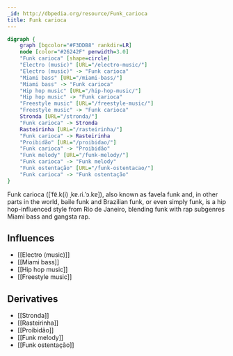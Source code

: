 ```yaml
---
_id: http://dbpedia.org/resource/Funk_carioca
title: Funk carioca
---
```


```dot
digraph {
	graph [bgcolor="#F3DDB8" rankdir=LR]
	node [color="#26242F" penwidth=3.0]
	"Funk carioca" [shape=circle]
	"Electro (music)" [URL="/electro-music/"]
	"Electro (music)" -> "Funk carioca"
	"Miami bass" [URL="/miami-bass/"]
	"Miami bass" -> "Funk carioca"
	"Hip hop music" [URL="/hip-hop-music/"]
	"Hip hop music" -> "Funk carioca"
	"Freestyle music" [URL="/freestyle-music/"]
	"Freestyle music" -> "Funk carioca"
	Stronda [URL="/stronda/"]
	"Funk carioca" -> Stronda
	Rasteirinha [URL="/rasteirinha/"]
	"Funk carioca" -> Rasteirinha
	"Proibidão" [URL="/proibidao/"]
	"Funk carioca" -> "Proibidão"
	"Funk melody" [URL="/funk-melody/"]
	"Funk carioca" -> "Funk melody"
	"Funk ostentação" [URL="/funk-ostentacao/"]
	"Funk carioca" -> "Funk ostentação"
}
```

Funk carioca ([ˈfɐ̃.k(i) ˌkɐ.ɾi.ˈɔ.kɐ]), also known as favela funk and, in other parts in the world, baile funk and Brazilian funk, or even simply funk, is a hip hop-influenced style from Rio de Janeiro, blending funk with rap subgenres Miami bass and gangsta rap.

## Influences

- [[Electro (music)]]
- [[Miami bass]]
- [[Hip hop music]]
- [[Freestyle music]]

## Derivatives

- [[Stronda]]
- [[Rasteirinha]]
- [[Proibidão]]
- [[Funk melody]]
- [[Funk ostentação]]
